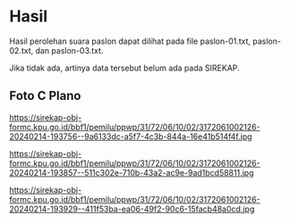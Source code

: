 # Hasil

Hasil perolehan suara paslon dapat dilihat pada file paslon-01.txt, paslon-02.txt, dan paslon-03.txt.

Jika tidak ada, artinya data tersebut belum ada pada SIREKAP.

## Foto C Plano

https://sirekap-obj-formc.kpu.go.id/bbf1/pemilu/ppwp/31/72/06/10/02/3172061002126-20240214-193756--9a6133dc-a5f7-4c3b-844a-16e41b514f4f.jpg

https://sirekap-obj-formc.kpu.go.id/bbf1/pemilu/ppwp/31/72/06/10/02/3172061002126-20240214-193857--511c302e-710b-43a2-ac9e-9ad1bcd58811.jpg

https://sirekap-obj-formc.kpu.go.id/bbf1/pemilu/ppwp/31/72/06/10/02/3172061002126-20240214-193929--411f53ba-ea06-49f2-90c6-15facb48a0cd.jpg

